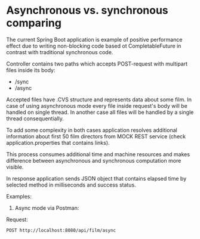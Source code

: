 # Asynchronous vs. synchronous comparing
The current Spring Boot application is example of positive performance effect due to  writing non-blocking code based ot CompletableFuture in contrast with traditional synchronous code.

Controller contains two paths which accepts POST-request with multipart files inside its body:
* /sync
* /async

Accepted files have .CVS structure and represents data about some film. In case of using asynchronous mode every file inside request's body will be handled on single thread.
In another case all files will be handled by a single thread consequentially.

To add some complexity  in both cases application resolves additional information about first 50 film directors from MOCK REST service (check application.properties that contains links).

This process consumes additional time and machine resources and makes difference between asynchronous and synchronous computation more visible.

In response application sends JSON object that contains elapsed time by selected method in milliseconds and success status.

Examples:
1. Async mode via Postman:

Request:

`POST http://localhost:8080/api/film/async`
